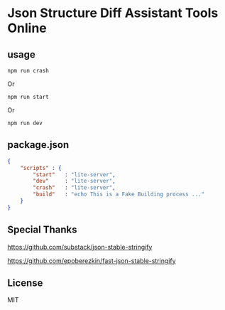 # Json Structure Diff Assistant Tools Online
## usage
```
npm run crash
```
Or
```
npm run start
```
Or
```
npm run dev
```

## package.json
```json
{
    "scripts" : {
        "start"   : "lite-server",
        "dev"     : "lite-server",
        "crash"   : "lite-server",
        "build"   : "echo This is a Fake Building process ..."
    }
}
```

## Special Thanks

https://github.com/substack/json-stable-stringify

https://github.com/epoberezkin/fast-json-stable-stringify


## License

MIT

